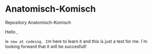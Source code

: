 # Anatomisch-Komisch
Repository Anatomisch-Komisch

Hello ,

i`m new at codeing. I`m here to learn it and this is just a test for me.
I`m looking forward that it will be succesfull!
